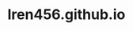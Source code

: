 # Iren456.github.io
<script type="text/javascript" src="https://www.google.com/jsapi"></script>
 <script type="text/javascript">
 google.load("visualization", "1.1", {packages:["wordtree"]});
 google.setOnLoadCallback(drawChart);

 function drawChart() {
 var data = google.visualization.arrayToDataTable(
 [ ['Фразы'],
 ['кот друг собаки'],
 ['кот друг человека'],
 ['кот любит мяукать'],
 ['кот любит спать утром'],
 ['кот любит спать днем'],
 ['кот любит прыгать'],
 ['кот любит есть колбасу'],
['кот любит есть конфеты'],
['кот любит есть мышей'],
 ['кот любит лазить в окно'],
 ['кот любит лазить в шкаф'],
 ['кот любит лазить на дерево'],
 ['кот любит лазить на забор'],
 ['кот любит пить молоко'],
 ['кот любит пить лимонад'],
 ['кот гуляет днем'],
 ['кот гуляет вечером'],
 ['кот живет с человеком'],
 ['кот живет долго'],
 ['кот гуляет ночью'],
 ['кот гуляет ночью один'],
 ]
 );

 var options = {
maxFontSize: 14,
 backgroundColor: '#F7F7F7',
 wordtree: {
 format: 'implicit',
 word: 'кот'
 }
 };


 var chart = new google.visualization.WordTree(document.getElementById('wordtree_basic'));
 chart.draw(data, options);
 }
 </script>
<div id="wordtree_basic" style="margin-bottom:10px;"></div>
